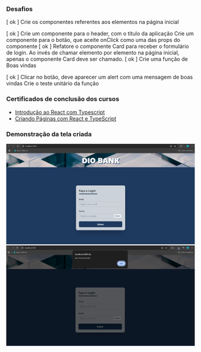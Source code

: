 ### Desafios
[ ok ] Crie os componentes referentes aos elementos na página inicial

[ ok ] Crie um componente para o header, com o título da aplicação
Crie um componente para o botão, que aceite onClick como uma das props do componente
[ ok ] Refatore o componente Card para receber o formulário de login. Ao invés de chamar elemento por elemento na página inicial, apenas o componente Card deve ser chamado.
[ ok ] Crie uma função de Boas vindas

[ ok ] Clicar no botão, deve aparecer um alert com uma mensagem de boas vindas
Crie o teste unitário da função



### Certificados de conclusão dos cursos

- [Introdução ao React com Typescript](https://www.dio.me/certificate/9Q0PIIEV/share)
- [Criando Páginas com React e TypeScript](https://www.dio.me/certificate/UKYSFMSK/share)


### Demonstração da tela criada

![Descrição da imagem](imgs/tela_login.png)
![Descrição da imagem](imgs/valida_login.png)